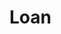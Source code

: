 # Loan   

<script src="https://unpkg.com/@stoplight/elements/web-components.min.js"></script>
<link rel="stylesheet" href="https://unpkg.com/@stoplight/elements/styles.min.css">

<elements-api
  apiDescriptionUrl="Loan.yaml"
  layout="sidebar"
  router="hash"
  hideTryIt="false"
  hideSchemas="false"
  hideInternal="false"
/>